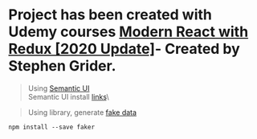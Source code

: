 # Project has been created with Udemy courses [Modern React with Redux [2020 Update]](https://www.udemy.com/course/react-redux/)- Created by Stephen Grider.

> Using [Semantic UI](https://semantic-ui.com/introduction/getting-started.html)\
> Semantic UI install [links](https://cdnjs.com/libraries/semantic-ui)\
<!-- > add to html file: [https://cdnjs.cloudflare.com/ajax/libs/semantic-ui/2.4.1/semantic.min.css] -->
> Using library, generate [fake data](https://github.com/marak/Faker.js/)

```
npm install --save faker
```
